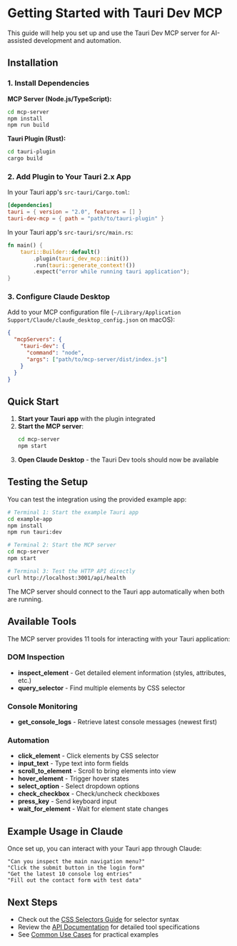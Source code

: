 # Getting Started with Tauri Dev MCP

This guide will help you set up and use the Tauri Dev MCP server for AI-assisted development and automation.

## Installation

### 1. Install Dependencies

**MCP Server (Node.js/TypeScript):**
```bash
cd mcp-server
npm install
npm run build
```

**Tauri Plugin (Rust):**
```bash
cd tauri-plugin
cargo build
```

### 2. Add Plugin to Your Tauri 2.x App

In your Tauri app's `src-tauri/Cargo.toml`:
```toml
[dependencies]
tauri = { version = "2.0", features = [] }
tauri-dev-mcp = { path = "path/to/tauri-plugin" }
```

In your Tauri app's `src-tauri/src/main.rs`:
```rust
fn main() {
    tauri::Builder::default()
        .plugin(tauri_dev_mcp::init())
        .run(tauri::generate_context!())
        .expect("error while running tauri application");
}
```

### 3. Configure Claude Desktop

Add to your MCP configuration file (`~/Library/Application Support/Claude/claude_desktop_config.json` on macOS):

```json
{
  "mcpServers": {
    "tauri-dev": {
      "command": "node",
      "args": ["path/to/mcp-server/dist/index.js"]
    }
  }
}
```

## Quick Start

1. **Start your Tauri app** with the plugin integrated
2. **Start the MCP server**:
   ```bash
   cd mcp-server
   npm start
   ```
3. **Open Claude Desktop** - the Tauri Dev tools should now be available

## Testing the Setup

You can test the integration using the provided example app:

```bash
# Terminal 1: Start the example Tauri app
cd example-app
npm install
npm run tauri:dev

# Terminal 2: Start the MCP server
cd mcp-server
npm start

# Terminal 3: Test the HTTP API directly
curl http://localhost:3001/api/health
```

The MCP server should connect to the Tauri app automatically when both are running.

## Available Tools

The MCP server provides 11 tools for interacting with your Tauri application:

### DOM Inspection
- **inspect_element** - Get detailed element information (styles, attributes, etc.)
- **query_selector** - Find multiple elements by CSS selector

### Console Monitoring  
- **get_console_logs** - Retrieve latest console messages (newest first)

### Automation
- **click_element** - Click elements by CSS selector
- **input_text** - Type text into form fields
- **scroll_to_element** - Scroll to bring elements into view
- **hover_element** - Trigger hover states
- **select_option** - Select dropdown options
- **check_checkbox** - Check/uncheck checkboxes
- **press_key** - Send keyboard input
- **wait_for_element** - Wait for element state changes

## Example Usage in Claude

Once set up, you can interact with your Tauri app through Claude:

```
"Can you inspect the main navigation menu?"
"Click the submit button in the login form"
"Get the latest 10 console log entries"
"Fill out the contact form with test data"
```

## Next Steps

- Check out the [CSS Selectors Guide](../design/css-selectors-guide.md) for selector syntax
- Review the [API Documentation](api-reference.md) for detailed tool specifications
- See [Common Use Cases](use-cases.md) for practical examples